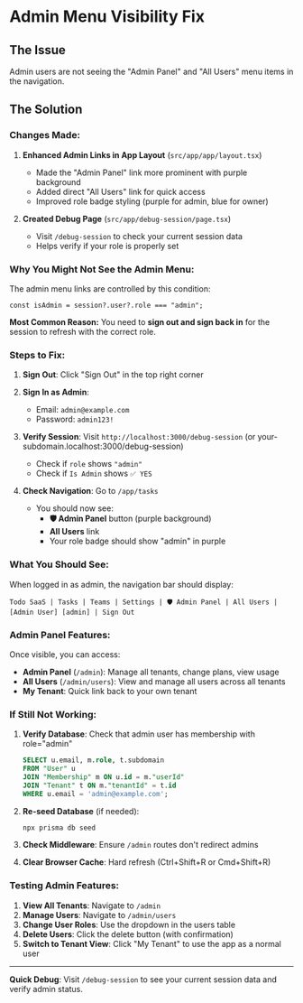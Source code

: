 # Admin Menu Visibility Fix

## The Issue
Admin users are not seeing the "Admin Panel" and "All Users" menu items in the navigation.

## The Solution

### Changes Made:

1. **Enhanced Admin Links in App Layout** (`src/app/app/layout.tsx`)
   - Made the "Admin Panel" link more prominent with purple background
   - Added direct "All Users" link for quick access
   - Improved role badge styling (purple for admin, blue for owner)

2. **Created Debug Page** (`src/app/debug-session/page.tsx`)
   - Visit `/debug-session` to check your current session data
   - Helps verify if your role is properly set

### Why You Might Not See the Admin Menu:

The admin menu links are controlled by this condition:
```tsx
const isAdmin = session?.user?.role === "admin";
```

**Most Common Reason:** You need to **sign out and sign back in** for the session to refresh with the correct role.

### Steps to Fix:

1. **Sign Out**: Click "Sign Out" in the top right corner

2. **Sign In as Admin**:
   - Email: `admin@example.com`
   - Password: `admin123!`

3. **Verify Session**: Visit `http://localhost:3000/debug-session` (or your-subdomain.localhost:3000/debug-session)
   - Check if `role` shows `"admin"`
   - Check if `Is Admin` shows `✅ YES`

4. **Check Navigation**: Go to `/app/tasks`
   - You should now see:
     - **🛡️ Admin Panel** button (purple background)
     - **All Users** link
     - Your role badge should show "admin" in purple

### What You Should See:

When logged in as admin, the navigation bar should display:
```
Todo SaaS | Tasks | Teams | Settings | 🛡️ Admin Panel | All Users | [Admin User] [admin] | Sign Out
```

### Admin Panel Features:

Once visible, you can access:
- **Admin Panel** (`/admin`): Manage all tenants, change plans, view usage
- **All Users** (`/admin/users`): View and manage all users across all tenants
- **My Tenant**: Quick link back to your own tenant

### If Still Not Working:

1. **Verify Database**: Check that admin user has membership with role="admin"
   ```sql
   SELECT u.email, m.role, t.subdomain 
   FROM "User" u
   JOIN "Membership" m ON u.id = m."userId"
   JOIN "Tenant" t ON m."tenantId" = t.id
   WHERE u.email = 'admin@example.com';
   ```

2. **Re-seed Database** (if needed):
   ```bash
   npx prisma db seed
   ```

3. **Check Middleware**: Ensure `/admin` routes don't redirect admins

4. **Clear Browser Cache**: Hard refresh (Ctrl+Shift+R or Cmd+Shift+R)

### Testing Admin Features:

1. **View All Tenants**: Navigate to `/admin`
2. **Manage Users**: Navigate to `/admin/users`
3. **Change User Roles**: Use the dropdown in the users table
4. **Delete Users**: Click the delete button (with confirmation)
5. **Switch to Tenant View**: Click "My Tenant" to use the app as a normal user

---

**Quick Debug**: Visit `/debug-session` to see your current session data and verify admin status.
